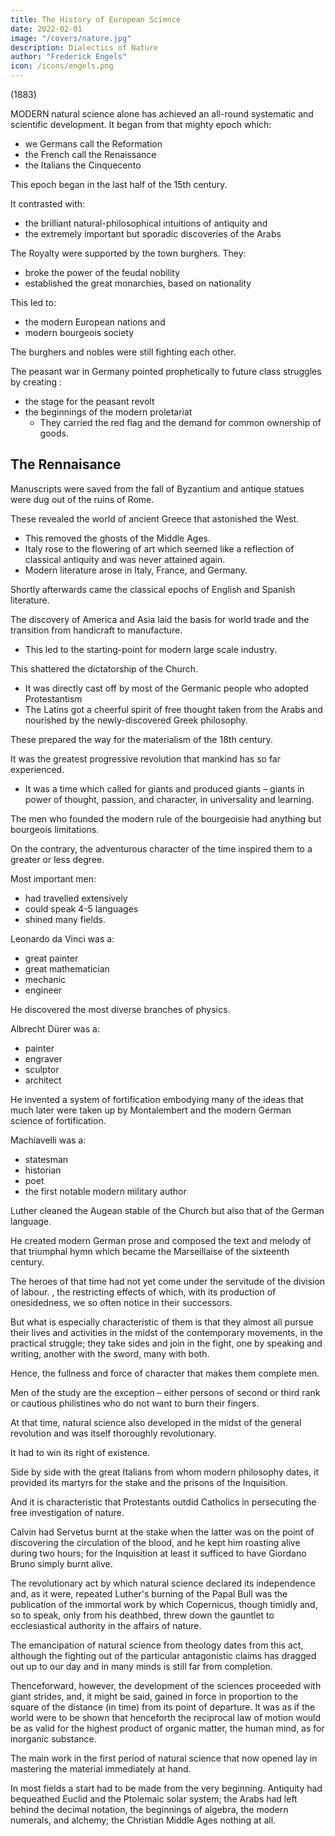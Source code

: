 ```yaml
---
title: The History of European Science 
date: 2022-02-01
image: "/covers/nature.jpg"
description: Dialectics of Nature
author: "Frederick Engels"
icon: /icons/engels.png
---
```



(1883)

MODERN natural science alone has achieved an all-round systematic and scientific development. It began from that mighty epoch which:
- we Germans call the Reformation
- the French call the Renaissance
- the Italians the Cinquecento

This epoch began in the last half of the 15th century.

It contrasted with:
- the brilliant natural-philosophical intuitions of antiquity and 
- the extremely important but sporadic discoveries of the Arabs
<!--  , which for the most part vanished without results –  -->

 
The Royalty were supported by the town burghers. They:
- broke the power of the feudal nobility
- established the great monarchies, based on nationality

This led to:
- the modern European nations and
- modern bourgeois society

The burghers and nobles were still fighting each other. 

The peasant war in Germany pointed prophetically to future class struggles by creating :
- the stage for the peasant revolt
- the beginnings of the modern proletariat
  - They carried the red flag and the demand for common ownership of goods.


## The Rennaisance

Manuscripts were saved from the fall of Byzantium and antique statues were dug out of the ruins of Rome. 

These revealed the world of ancient Greece that astonished the West.  
- This removed the ghosts of the Middle Ages. 
- Italy rose to the flowering of art which seemed like a reflection of classical antiquity and was never attained again.
- Modern literature arose in Italy, France, and Germany.

Shortly afterwards came the classical epochs of English and Spanish literature. 

The discovery of America and Asia laid the basis for world trade and the transition from handicraft to manufacture. 
- This led to the starting-point for modern large scale industry. 

This shattered the dictatorship of the Church. 
- It was directly cast off by most of the Germanic people who adopted Protestantism
- The Latins got a cheerful spirit of free thought taken from the Arabs and nourished by the newly-discovered Greek philosophy.

These prepared the way for the materialism of the 18th century.

It was the greatest progressive revolution that mankind has so far experienced. 
- It was a time which called for giants and produced giants – giants in power of thought, passion, and character, in universality and learning. 

The men who founded the modern rule of the bourgeoisie had anything but bourgeois limitations. 

On the contrary, the adventurous character of the time inspired them to a greater or less degree. 

Most important men:
- had travelled extensively
- could speak 4-5 languages
- shined many fields. 

Leonardo da Vinci was a:
- great painter
- great mathematician
- mechanic
- engineer

He discovered the most diverse branches of physics.  

Albrecht Dürer was a:
- painter
- engraver
- sculptor
- architect

He invented a system of fortification embodying many of the ideas that much later were taken up by Montalembert and the modern German science of fortification. 

Machiavelli was a:
- statesman
- historian
- poet
- the first notable modern military author

Luther cleaned the Augean stable of the Church but also that of the German language. 

He created modern German prose and composed the text and melody of that triumphal hymn which became the Marseillaise of the sixteenth century. 

The heroes of that time had not yet come under the servitude of the division of labour. , the restricting effects of which, with its production of onesidedness, we so often notice in their successors. 

But what is especially characteristic of them is that they almost all pursue their lives and activities in the midst of the contemporary movements, in the practical struggle; they take sides and join in the fight, one by speaking and writing, another with the sword, many with both. 

Hence, the fullness and force of character that makes them complete men. 

Men of the study are the exception – either persons of second or third rank or cautious philistines who do not want to burn their fingers.

At that time, natural science also developed in the midst of the general revolution and was itself thoroughly revolutionary.

It had to win its right of existence. 

Side by side with the great Italians from whom modern philosophy dates, it provided its martyrs for the stake and the prisons of the Inquisition. 

And it is characteristic that Protestants outdid Catholics in persecuting the free investigation of nature. 

Calvin had Servetus burnt at the stake when the latter was on the point of discovering the circulation of the blood, and  he kept him roasting alive during two hours; for the Inquisition at least it sufficed to have Giordano Bruno simply burnt alive.

The revolutionary act by which natural science declared its independence and, as it were, repeated Luther's burning of the Papal Bull was the publication of the immortal work by which Copernicus, though timidly and, so to speak, only from his deathbed, threw down the gauntlet to ecclesiastical authority in the affairs of nature. 

The emancipation of natural science from theology dates from this act, although the fighting out of the particular antagonistic claims has dragged out up to our day and in many minds is still far from completion.

Thenceforward, however, the development of the sciences proceeded with giant strides, and, it might be said, gained in force in proportion to the square of the distance (in time) from its point of departure. It was as if the world were to be shown that henceforth the reciprocal law of motion would be as valid for the highest product of organic matter, the human mind, as for inorganic substance.

The main work in the first period of natural science that now opened lay in mastering the material immediately at hand. 

In most fields a start had to be made from the very beginning. Antiquity had bequeathed Euclid and the Ptolemaic solar system; the Arabs had left behind the decimal notation, the beginnings of algebra, the modern numerals, and alchemy; the Christian Middle Ages nothing at all.
